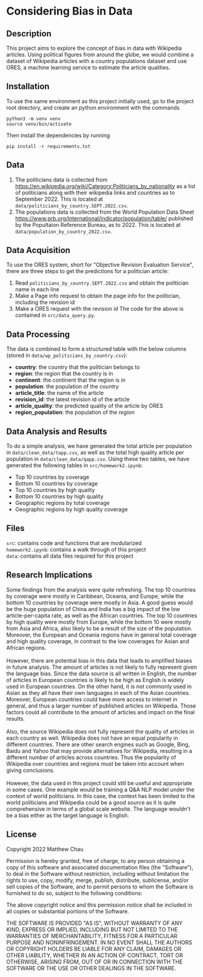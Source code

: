 # Considering Bias in Data

## Description
This project aims to explore the concept of bias in data with Wikipedia articles. Using political figures from around the globe, we would combine a dataset of Wikipedia articles with a country populations dataset and use ORES, a machine learning service to estimate the article qualities.

## Installation
To use the same environment as this project initially used, go to the project root directory, and create an python environment with the commands
```
python3 -m venv venv
source venv/bin/activate 
```
Then install the dependencies by running
```
pip install -r requirements.txt
```

## Data
1. The politicians data is collected from https://en.wikipedia.org/wiki/Category:Politicians_by_nationality as a list of politicians along with their wikipedia links and countries as to September 2022. This is located at `data/politicians_by_country.SEPT.2022.csv`.
2. The populations data is collected from the World Population Data Sheet https://www.prb.org/international/indicator/population/table/ published by the Popultaion Reference Bureau, as to 2022. This is located at `data/population_by_country_2022.csv`.

## Data Acquisition
To use the ORES system, short for "Objective Revision Evaluation Service", there are three steps to get the predictions for a politician article:
1. Read `politicians_by_country.SEPT.2022.csv` and obtain the politician name in each line
2. Make a Page info request to obtain the page info for the politician, including the revision id
3. Make a ORES request with the revision id
The code for the above is contained in `src/data_query.py`.

## Data Processing
The data is combined to form a structured table with the below columns (stored in `data/wp_politicians_by_country.csv`):
- **country**: the country that the politician belongs to
- **region**: the region that the country is in
- **continent**: the continent that the region is in
- **population**: the population of the *country*
- **article_title**: the name of the article
- **revision_id**: the latest revision id of the article
- **article_quality**: the predicted quality of the article by ORES
- **region_population**: the population of the *region*

## Data Analysis and Results
To do a simple analysis, we have generated the total article per population in `data/clean_data/tapp.csv`, as well as the total high quality article per population in `data/clean_data/qapp.csv`. Using these two tables, we have generated the following tables in `src/homework2.ipynb`:
- Top 10 countries by coverage
- Bottom 10 countries by coverage
- Top 10 countries by high quality
- Bottom 10 countries by high quality
- Geographic regions by total coverage
- Geographic regions by high quality coverage

## Files
`src`: contains code and functions that are modularized <br>
`homework2.ipynb`: contains a walk through of this project <br>
`data`: contains all data files required for this project <br>


## Research Implications
Some findings from the analysis were quite refreshing. The top 10 countries by coverage were mostly in Caribbean, Oceania, and Europe, while the bottom 10 countries by coverage were mostly in Asia. A good guess would be the huge population of China and India has a big impact of the low article-per-capita rate, as well as the African countries. The top 10 countries by high quality were mostly from Europe, while the bottom 10 were mostly from Asia and Africa, also likely to be a result of the size of the population. Moreover, the European and Oceania regions have in general total coverage and high quality coverage, in contrast to the low coverages for Asian and African regions.
<br><br>
However, there are potential bias in this data that leads to amplified biases in future analysis. The amount of articles is not likely to fully represent given the language bias. Since the data source is all written in English, the number of articles in European countries is likely to be high as English is widely used in European countries. On the other hand, it is not commonly used in Asian as they all have their own languages in each of the Asian countries. Moreover, European countries could have more access to internet in general, and thus a larger number of published articles on Wikipedia. Those factors could all contribute to the amount of articles and impact on the final results.
<br><br>
Also, the source Wikipedia does not fully represent the quality of articles in each country as well. Wikipedia does not have an equal popularity in different countries. There are other search engines such as Google, Bing, Baidu and Yahoo that may provide alternatives for Wikipedia, resulting in a different number of articles across countries. Thus the popularity of Wikipedia over countries and regions must be taken into account when giving conclusions.
<br><br>
However, the data used in this project could still be useful and appropriate in some cases. One example would be training a Q&A NLP model under the context of world politicians. In this case, the context has been limited to the world politicians and Wikipedia could be a good source as it is quite comprehensive in terms of a global scale website. The language wouldn't be a bias either as the target language is English.

## License
Copyright 2022 Matthew Chau

Permission is hereby granted, free of charge, to any person obtaining a copy of this software and associated documentation files (the "Software"), to deal in the Software without restriction, including without limitation the rights to use, copy, modify, merge, publish, distribute, sublicense, and/or sell copies of the Software, and to permit persons to whom the Software is furnished to do so, subject to the following conditions:

The above copyright notice and this permission notice shall be included in all copies or substantial portions of the Software.

THE SOFTWARE IS PROVIDED "AS IS", WITHOUT WARRANTY OF ANY KIND, EXPRESS OR IMPLIED, INCLUDING BUT NOT LIMITED TO THE WARRANTIES OF MERCHANTABILITY, FITNESS FOR A PARTICULAR PURPOSE AND NONINFRINGEMENT. IN NO EVENT SHALL THE AUTHORS OR COPYRIGHT HOLDERS BE LIABLE FOR ANY CLAIM, DAMAGES OR OTHER LIABILITY, WHETHER IN AN ACTION OF CONTRACT, TORT OR OTHERWISE, ARISING FROM, OUT OF OR IN CONNECTION WITH THE SOFTWARE OR THE USE OR OTHER DEALINGS IN THE SOFTWARE.
